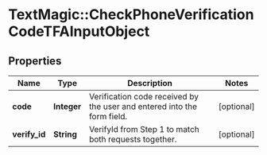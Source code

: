 # TextMagic::CheckPhoneVerificationCodeTFAInputObject

## Properties
Name | Type | Description | Notes
------------ | ------------- | ------------- | -------------
**code** | **Integer** | Verification code received by the user and entered into the form field. | [optional] 
**verify_id** | **String** | VerifyId from Step 1 to match both requests together. | [optional] 


